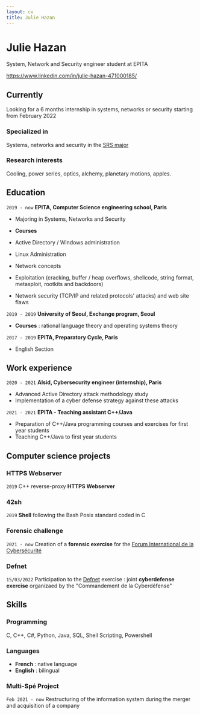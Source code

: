 ```yaml
---
layout: cv
title: Julie Hazan
---
```

# Julie Hazan
System, Network and Security engineer student at EPITA

<div id="webaddress">
<a href="linkedin">https://www.linkedin.com/in/julie-hazan-471000185/</a>
</div>


## Currently

Looking for a 6 months internship in systems, networks or security starting from February 2022

### Specialized in

Systems, networks and security in the [SRS major](https://srs.epita.fr/)


### Research interests

Cooling, power series, optics, alchemy, planetary motions, apples.


## Education

`2019 - now`
__EPITA, Computer Science engineering school, Paris__

- Majoring in Systems, Networks and Security

- **Courses**
- Active Directory / Windows administration
- Linux Administration
- Network concepts
- Exploitation (cracking, buffer / heap overflows, shellcode, string format, metasploit, rootkits and backdoors)
- Network security (TCP/IP and related protocols' attacks) and web site flaws


`2019 - 2019`
__University of Seoul, Exchange program, Seoul__

- __Courses__ : rational language theory and operating systems theory


`2017 - 2019`
__EPITA, Preparatory Cycle, Paris__

- English Section


## Work experience

`2020 - 2021`
__Alsid, Cybersecurity engineer (internship), Paris__

- Advanced Active Directory attack methodology study
- Implementation of a cyber defense strategy against these attacks


`2021 - 2021`
__EPITA - Teaching assistant C++/Java__

- Preparation of C++/Java programming courses and exercises for first year students
- Teaching C++/Java to first year students


## Computer science projects

### HTTPS Webserver

`2019`
C++ reverse-proxy __HTTPS Webserver__


### 42sh

`2019`
__Shell__ following the Bash Posix standard coded in C

### Forensic challenge

`2021 - now`
Creation of a __forensic exercise__ for the [Forum International de la Cybersécurité](https://www.forum-fic.com/accueil.htm)


### Defnet
`15/03/2022`
Participation to the [Defnet](https://www.defense.gouv.fr/marine/actu-marine/exercice-defnet-2021) exercise : joint __cyberdefense exercise__ organizaed by the "Commandement de la Cyberdéfense"


## Skills

### Programming

C, C++, C#, Python, Java, SQL, Shell Scripting, Powershell

### Languages

- __French__ : native language
- __English__ : bilingual


### Multi-Spé Project
`Feb 2021 - now`
Restructuring of the information system during the merger and acquisition of a company

